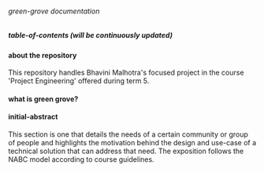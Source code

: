 ###### green-grove documentation

##### table-of-contents (will be continuously updated)

#### about the repository

This repository handles Bhavini Malhotra's focused project in the course 'Project Engineering' offered during term 5.

#### what is green grove?

#### initial-abstract 

This section is one that details the needs of a certain community or group of people and highlights the motivation behind the design and use-case of a technical solution that can address that need. The exposition follows the NABC model according to course guidelines.
